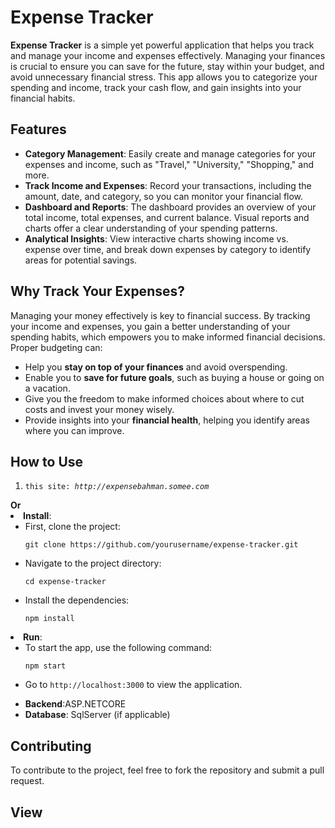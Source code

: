 <!DOCTYPE html>
<html lang="en">
<body>
<h1>Expense Tracker</h1>
<p><strong>Expense Tracker</strong> is a simple yet powerful application that helps you track and manage your income and expenses effectively. Managing your finances is crucial to ensure you can save for the future, stay within your budget, and avoid unnecessary financial stress. This app allows you to categorize your spending and income, track your cash flow, and gain insights into your financial habits.</p>
<h2>Features</h2>
<ul>
    <li><strong>Category Management</strong>: Easily create and manage categories for your expenses and income, such as "Travel," "University," "Shopping," and more.</li>
    <li><strong>Track Income and Expenses</strong>: Record your transactions, including the amount, date, and category, so you can monitor your financial flow.</li>
    <li><strong>Dashboard and Reports</strong>: The dashboard provides an overview of your total income, total expenses, and current balance. Visual reports and charts offer a clear understanding of your spending patterns.</li>
    <li><strong>Analytical Insights</strong>: View interactive charts showing income vs. expense over time, and break down expenses by category to identify areas for potential savings.</li>
</ul>
<h2>Why Track Your Expenses?</h2>
<p>Managing your money effectively is key to financial success. By tracking your income and expenses, you gain a better understanding of your spending habits, which empowers you to make informed financial decisions. Proper budgeting can:</p>
<ul>
    <li>Help you <strong>stay on top of your finances</strong> and avoid overspending.</li>
    <li>Enable you to <strong>save for future goals</strong>, such as buying a house or going on a vacation.</li>
    <li>Give you the freedom to make informed choices about where to cut costs and invest your money wisely.</li>
    <li>Provide insights into your <strong>financial health</strong>, helping you identify areas where you can improve.</li>
</ul>
<h2>How to Use</h2>
<ol>
    <li><pre><code>this site: <i>http://expensebahman.somee.com</i></code></pre></ol>
    <strong>Or</strong>
    <li><strong>Install</strong>:
        <ul>
            <li>First, clone the project:</li>
            <pre><code>git clone https://github.com/yourusername/expense-tracker.git</code></pre>
            <li>Navigate to the project directory:</li>
            <pre><code>cd expense-tracker</code></pre>
            <li>Install the dependencies:</li>
            <pre><code>npm install</code></pre>
        </ul>
    </li>
    <li><strong>Run</strong>:
        <ul>
            <li>To start the app, use the following command:</li>
            <pre><code>npm start</code></pre>
            <li>Go to <code>http://localhost:3000</code> to view the application.</li>
        </ul>
    </li>
</ol>
<ul>
    <li><strong>Backend</strong>:ASP.NETCORE</li>
    <li><strong>Database</strong>: SqlServer (if applicable)</li>
</ul>
<h2>Contributing</h2>
<p>To contribute to the project, feel free to fork the repository and submit a pull request.</p>
    <h2>View</h2>
    <p></p>
</body>
</html>
